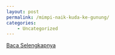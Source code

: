 ```yaml
---
layout: post
permalink: /mimpi-naik-kuda-ke-gunung/
categories:
    - Uncategorized
---
```


[Baca Selengkapnya](/10)